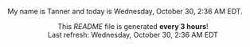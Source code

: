 My name is Tanner and today is Wednesday, October 30, 2:36 AM EDT.

<p align="center">This <i>README</i> file is generated <b>every 3 hours</b>!</br>Last refresh: Wednesday, October 30, 2:36 AM EDT<br /></p>
